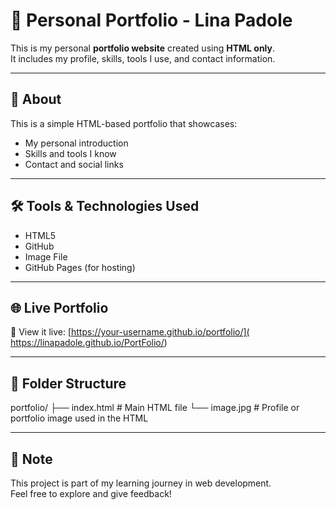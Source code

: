 # 💼 Personal Portfolio - Lina Padole

This is my personal **portfolio website** created using **HTML only**.  
It includes my profile, skills, tools I use, and contact information.

---

## 📌 About

This is a simple HTML-based portfolio that showcases:
- My personal introduction
- Skills and tools I know
- Contact and social links

---

## 🛠️ Tools & Technologies Used

- HTML5  
- GitHub
- Image File  
- GitHub Pages (for hosting)

---

## 🌐 Live Portfolio

🔗 View it live: [https://your-username.github.io/portfolio/]( https://linapadole.github.io/PortFolio/)



---

## 📁 Folder Structure
portfolio/
├── index.html       # Main HTML file
└── image.jpg        # Profile or portfolio image used in the HTML


---

## 📃 Note

This project is part of my learning journey in web development.  
Feel free to explore and give feedback!

